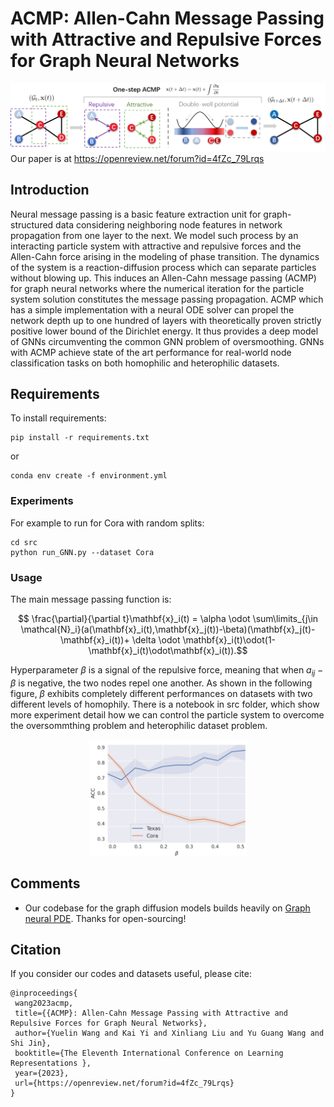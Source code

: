# ACMP: Allen-Cahn Message Passing with Attractive and Repulsive Forces for Graph Neural Networks
![ACMP](particle_interaction.png)
Our paper is at https://openreview.net/forum?id=4fZc_79Lrqs

## Introduction

 Neural message passing is a basic feature extraction unit for graph-structured data considering neighboring node features in network propagation from one layer to the next. We model such process by an interacting particle system with attractive and repulsive forces and the Allen-Cahn force arising in the modeling of phase transition. The dynamics of the system is a reaction-diffusion process which can separate particles without blowing up. This induces an Allen-Cahn message passing (ACMP) for graph neural networks where the numerical iteration for the particle system solution constitutes the message passing propagation. ACMP which has a simple implementation with a neural ODE solver can propel the network depth up to one hundred of layers with theoretically proven strictly positive lower bound of the Dirichlet energy. It thus provides a deep model of GNNs circumventing the common GNN problem of oversmoothing. GNNs with ACMP achieve state of the art performance for real-world node classification tasks on both homophilic and heterophilic datasets.


## Requirements

To install requirements:

```
pip install -r requirements.txt
```

or 

```
conda env create -f environment.yml
```

### Experiments
For example to run for Cora with random splits:
```
cd src
python run_GNN.py --dataset Cora 
```

### Usage
The main message passing function is:

$$ \frac{\partial}{\partial t}\mathbf{x}_i(t) = \alpha \odot \sum\limits_{j\in \mathcal{N}_i}(a(\mathbf{x}_i(t),\mathbf{x}_j(t))-\beta)(\mathbf{x}_j(t)-\mathbf{x}_i(t))+ \delta \odot \mathbf{x}_i(t)\odot(1-\mathbf{x}_i(t)\odot\mathbf{x}_i(t)).$$

Hyperparameter $\beta$ is a signal of the repulsive force, meaning that when $a_{ij} - \beta$ is negative, the two nodes repel one another. As shown in the following figure, $\beta$ exhibits completely different performances on datasets with two different levels of homophily. There is a notebook in src folder, which show more experiment detail how we can control the particle system to overcome the oversommthing problem and heterophilic dataset problem.

<div align="center">
    <img src="beta_study.png" alt="beta" width="50%">
</div>


## Comments 

- Our codebase for the graph diffusion models builds heavily on [Graph neural PDE](https://github.com/twitter-research/graph-neural-pde).
Thanks for open-sourcing!



## Citation 
If you consider our codes and datasets useful, please cite:
```
@inproceedings{
 wang2023acmp,
 title={{ACMP}: Allen-Cahn Message Passing with Attractive and Repulsive Forces for Graph Neural Networks},
 author={Yuelin Wang and Kai Yi and Xinliang Liu and Yu Guang Wang and Shi Jin},
 booktitle={The Eleventh International Conference on Learning Representations },
 year={2023},
 url={https://openreview.net/forum?id=4fZc_79Lrqs}
}
```
